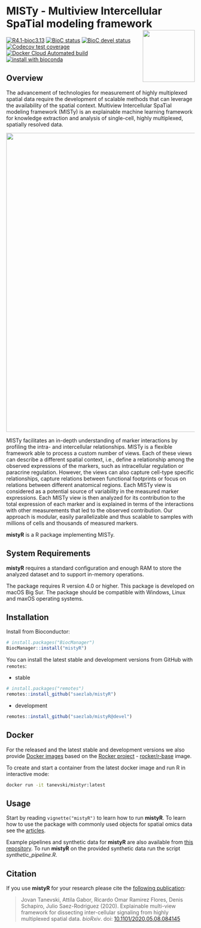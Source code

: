 # MISTy - **M**ultiview **I**ntercellular **S**pa**T**ial modeling framework <img src="https://www.dropbox.com/s/0yawdbykdzyxb53/logo.png?raw=1" align="right" height = "139">

<!-- badges: start -->
[![R4.1-bioc3.13](https://github.com/saezlab/mistyR/actions/workflows/check-bioc.yml/badge.svg)](https://github.com/saezlab/mistyR/actions/workflows/check-bioc.yml)
[![BioC status](http://www.bioconductor.org/shields/build/release/bioc/mistyR.svg)](https://bioconductor.org/checkResults/release/bioc-LATEST/mistyR)
[![BioC devel status](http://www.bioconductor.org/shields/build/devel/bioc/mistyR.svg)](https://bioconductor.org/checkResults/devel/bioc-LATEST/mistyR)
[![Codecov test coverage](https://codecov.io/gh/saezlab/mistyR/branch/master/graph/badge.svg)](https://codecov.io/gh/saezlab/mistyR?branch=master)
[![Docker Cloud Automated build](https://img.shields.io/docker/cloud/automated/tanevski/mistyr)](https://hub.docker.com/r/tanevski/mistyr)
[![install with bioconda](https://img.shields.io/badge/install%20with-bioconda-brightgreen.svg?style=flat)](http://bioconda.github.io/recipes/bioconductor-mistyr/README.html)

<!-- badges: end -->

## Overview

The advancement of technologies for measurement of highly multiplexed spatial data require the development of scalable methods that can leverage the availability of the spatial context. Multiview Intercellular SpaTial modeling framework (MISTy) is an explainable machine learning framework for knowledge extraction and analysis of single-cell, highly multiplexed, spatially resolved data.

<img src="https://www.dropbox.com/s/4j2ccdol2n7rvd8/graphical_abstract.png?raw=1" align="center" width="800">

MISTy facilitates an in-depth understanding of marker interactions by profiling the intra- and intercellular relationships. MISTy is a flexible framework able to process a custom number of views. Each of these views can describe a different spatial context, i.e., define a relationship among the observed expressions of the markers, such as intracellular regulation or paracrine regulation. However, the views can also capture cell-type specific relationships, capture relations between functional footprints or focus on relations between different anatomical regions. Each MISTy view is considered as a potential source of variability in the measured marker expressions. Each MISTy view is then analyzed for its contribution to the total expression of each marker and is explained in terms of the interactions with other measurements that led to the observed contribution. Our approach is modular, easily parallelizable and thus scalable to samples with millions of cells and thousands of measured markers.

**mistyR** is a R package implementing MISTy.


## System Requirements

**mistyR** requires a standard configuration and enough RAM to store the analyzed dataset and to support in-memory operations.

The package requires R version 4.0 or higher. This package is developed on macOS Big Sur. The package should be compatible with Windows, Linux and maxOS operating systems.


## Installation

Install from Bioconductor:

```r
# install.packages("BiocManager")
BiocManager::install("mistyR")
```

You can install the latest stable and development versions from GitHub with `remotes`:

- stable

```r
# install.packages("remotes")
remotes::install_github("saezlab/mistyR")
```

- development

```R
remotes::install_github("saezlab/mistyR@devel")
```

## Docker

For the released and the latest stable and development versions we also provide [Docker images]( https://hub.docker.com/r/tanevski/mistyr) based on the [Rocker project](https://www.rocker-project.org/) - [rocker/r-base](https://github.com/rocker-org/rocker/tree/master/r-base) image.

To create and start a container from the latest docker image and run R in interactive mode:

```bash
docker run -it tanevski/mistyr:latest
```

## Usage

Start by reading `vignette("mistyR")` to learn how to run **mistyR**. To learn how to use the package with commonly used objects for spatial omics data see the [articles](https://saezlab.github.io/mistyR/articles/).

Example pipelines and synthetic data for **mistyR** are also available from [this repository](https://github.com/saezlab/misty_pipelines). To run **mistyR** on the provided synthetic data run the script *synthetic_pipeline.R*.

## Citation
If you use **mistyR** for your research please cite the [following publication](https://doi.org/10.1101/2020.05.08.084145): 

> Jovan Tanevski, Attila Gabor, Ricardo Omar Ramirez Flores, Denis Schapiro, Julio Saez-Rodriguez (2020). Explainable multi-view framework for dissecting inter-cellular signaling from highly multiplexed spatial data. *bioRxiv*. doi: [10.1101/2020.05.08.084145](https://doi.org/10.1101/2020.05.08.084145)
